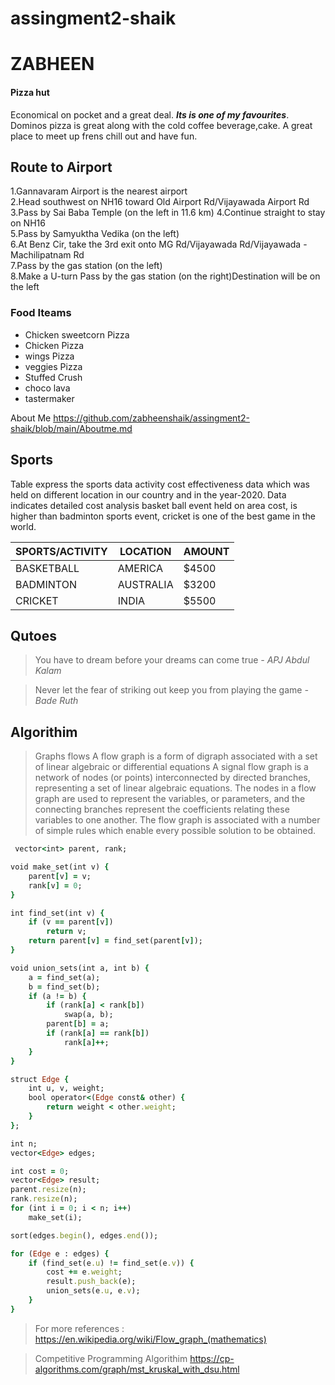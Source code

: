 # assingment2-shaik
# ZABHEEN #
####  Pizza hut
Economical on pocket and a great deal. ***Its is one of my favourites***. Dominos pizza is great along with the cold coffee beverage,cake. A great place to meet up frens chill out and have fun.



## Route to Airport
1.Gannavaram Airport is the nearest airport  
2.Head southwest on NH16 toward Old Airport Rd/Vijayawada Airport Rd  
3.Pass by Sai Baba Temple (on the left in 11.6 km) 
4.Continue straight to stay on NH16  
5.Pass by Samyuktha Vedika (on the left)  
6.At Benz Cir, take the 3rd exit onto MG Rd/Vijayawada Rd/Vijayawada - Machilipatnam Rd  
7.Pass by the gas station (on the left)  
8.Make a U-turn Pass by the gas station (on the right)Destination will be on the left  


### Food Iteams 
* Chicken sweetcorn Pizza
* Chicken Pizza
* wings Pizza
* veggies Pizza
* Stuffed Crush
* choco lava
* tastermaker
    
About Me
    https://github.com/zabheenshaik/assingment2-shaik/blob/main/Aboutme.md

## Sports
Table express the  sports data activity cost effectiveness data which was held on different location in our country and in the year-2020. Data indicates detailed cost analysis basket ball event held on area cost, is higher than badminton sports event, cricket is one of the best game in the world.

| SPORTS/ACTIVITY | LOCATION | AMOUNT |
| ------------- | ------------- | -------- |
| BASKETBALL | AMERICA | $4500 |
| BADMINTON | AUSTRALIA | $3200 |
| CRICKET | INDIA | $5500 |


## Qutoes
> You have to dream before your dreams can come true 
*- APJ Abdul Kalam*

> Never let the fear of striking out keep you from playing the game
*- Bade Ruth*

## Algorithim

>Graphs flows
A flow graph is a form of digraph associated with a set of linear algebraic or differential equations
A signal flow graph is a network of nodes (or points) interconnected by directed branches, representing a set of linear algebraic equations. The nodes in a flow graph are used to represent the variables, or parameters, and the connecting branches represent the coefficients relating these variables to one another. The flow graph is associated with a number of simple rules which enable every possible solution to be obtained.


```ruby
 vector<int> parent, rank;

void make_set(int v) {
    parent[v] = v;
    rank[v] = 0;
}

int find_set(int v) {
    if (v == parent[v])
        return v;
    return parent[v] = find_set(parent[v]);
}

void union_sets(int a, int b) {
    a = find_set(a);
    b = find_set(b);
    if (a != b) {
        if (rank[a] < rank[b])
            swap(a, b);
        parent[b] = a;
        if (rank[a] == rank[b])
            rank[a]++;
    }
}

struct Edge {
    int u, v, weight;
    bool operator<(Edge const& other) {
        return weight < other.weight;
    }
};

int n;
vector<Edge> edges;

int cost = 0;
vector<Edge> result;
parent.resize(n);
rank.resize(n);
for (int i = 0; i < n; i++)
    make_set(i);

sort(edges.begin(), edges.end());

for (Edge e : edges) {
    if (find_set(e.u) != find_set(e.v)) {
        cost += e.weight;
        result.push_back(e);
        union_sets(e.u, e.v);
    }
}
```
>For more references : https://en.wikipedia.org/wiki/Flow_graph_(mathematics)

>Competitive Programming Algorithim https://cp-algorithms.com/graph/mst_kruskal_with_dsu.html